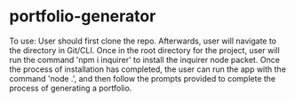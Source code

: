 # portfolio-generator

To use: User should first clone the repo. Afterwards, user will navigate to the directory in Git/CLI. Once in the root directory for the project, user will run the command 'npm i inquirer' to install the inquirer node packet. Once the process of installation has completed, the user can run the app with the command 'node .', and then follow the prompts provided to complete the process of generating a portfolio.